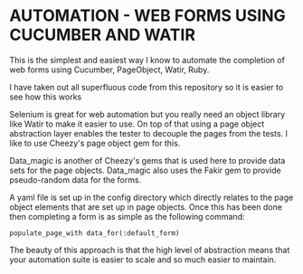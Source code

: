 # AUTOMATION - WEB FORMS USING CUCUMBER AND WATIR

This is the simplest and easiest way I know to automate the completion of web forms using Cucumber, PageObject, Watir, Ruby.

I have taken out all superfluous code from this repository so it is easier to see how this works

Selenium is great for web automation but you really need an object library like Watir to make it easier to use. On top of that using a page object abstraction layer enables the tester to decouple the pages from the tests. I like to use Cheezy's page object gem for this.

Data_magic is another of Cheezy's gems that is used here to provide data sets for the page objects. Data_magic also uses the Fakir gem to provide pseudo-random data for the forms.

A yaml file is set up in the config directory which directly relates to the page object elements that are set up in page objects. Once this has been done then completing a form is as simple as the following command:

````
populate_page_with data_for(:default_form)
````

The beauty of this approach is that the high level of abstraction means that your automation suite is easier to scale and so much easier to maintain.
